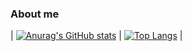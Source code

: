 ### About me


| [![Anurag's GitHub stats](https://github-readme-stats.vercel.app/api?username=midstreeeam)](https://github.com/midstreeeam/github-readme-stats)  | [![Top Langs](https://github-readme-stats.vercel.app/api/top-langs/?username=midstreeeam)](https://github.com/midstreeeam/github-readme-stats) |





